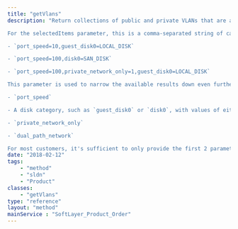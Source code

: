 ```yaml
---
title: "getVlans"
description: "Return collections of public and private VLANs that are available during ordering. If a location ID is provided, the resulting VLANs will be limited to that location. If the Virtual Server package id (46) is provided, the VLANs will be narrowed down to those locations that contain routers with the VIRTUAL_IMAGE_STORE data attribute. 

For the selectedItems parameter, this is a comma-separated string of category codes and item values. For example: 

- `port_speed=10,guest_disk0=LOCAL_DISK` 

- `port_speed=100,disk0=SAN_DISK` 

- `port_speed=100,private_network_only=1,guest_disk0=LOCAL_DISK` 

This parameter is used to narrow the available results down even further. It's not necessary when selecting a VLAN, but it will help avoid errors when attempting to place an order. The only acceptable category codes are: 

- `port_speed` 

- A disk category, such as `guest_disk0` or `disk0`, with values of either `LOCAL_DISK` or `SAN_DISK` 

- `private_network_only` 

- `dual_path_network` 

For most customers, it's sufficient to only provide the first 2 parameters. "
date: "2018-02-12"
tags:
    - "method"
    - "sldn"
    - "Product"
classes:
    - "getVlans"
type: "reference"
layout: "method"
mainService : "SoftLayer_Product_Order"
---
```

